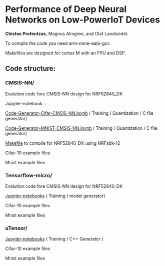 # Performance of Deep Neural Networks on Low-PowerIoT Devices

<b>Chistos Profentzas</b>, Magnus Almgren, and Olaf Landsiedel.


To compile the code you need arm-none-eabi-gcc

Makefiles are designed for cortex M with an FPU and DSP. 

## Code structure:

### CMSIS-NN/
 Evalution code fore CMSIS-NN design for NRF52840_DK
 
Jupyter-notebook : 

[Code-Generator-Cifar-CMSIS-NN.ipynb](./CMSIS-NN/Cifar-Models/Code-Generator-Cifar-CMSIS-NN.ipynb) ( Training / Quantization / C file generator)

[Code-Generator-MNIST-CMSIS-NN.ipynb](./CMSIS-NN/MNIST-Models/Code-Generator-MNIST-CMSIS-NN.ipynb) ( Training / Quantization / C file generator)

[Makefile](./CMSIS-NN/Cifar-Models/pca10056/blank/armgcc/Makefile) to compile for NRF52840_DK using NRFsdk-12

Cifar-10 example files
 
Mnist example files

 
### Tensorflow-micro/
 Evalution code fore CMSIS-NN design for NRF52840_DK

[Jupyter-notebooks](./Tensorflow-micro/CIFAR-Models/src/Generate-model.ipynb) ( Training / model generator) 

Cifar-10 example files
 
Mnist example files
 
 
 ### uTensor/

[Jupyter-notebooks](./uTensor/Cifar-Models/Generate-Cifar-for-Utensor-.ipynb) ( Training / C++ Generator ) 
 
Cifar-10 example files
 
Mnist example files

